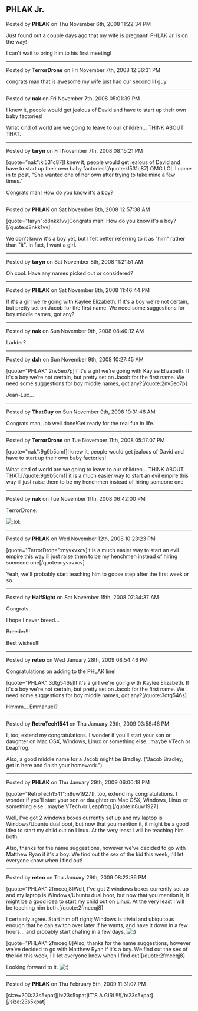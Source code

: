## PHLAK Jr.
Posted by **PHLAK** on Thu November 6th, 2008 11:22:34 PM

Just found out a couple days ago that my wife is pregnant!  PHLAK Jr. is on the way!

I can't wait to bring him to his first meeting!

--------------------------------------------------------------------------------

Posted by **TerrorDrone** on Fri November 7th, 2008 12:36:31 PM

congrats man that is awesome 
my wife just had our second lil guy

--------------------------------------------------------------------------------

Posted by **nak** on Fri November 7th, 2008 05:01:39 PM

I knew it, people would get jealous of David and have to start up their own baby factories!

What kind of world are we going to leave to our children... THINK ABOUT THAT.

--------------------------------------------------------------------------------

Posted by **taryn** on Fri November 7th, 2008 08:15:21 PM

[quote=&quot;nak&quot;:kl531c87]I knew it, people would get jealous of David and have to start up their own baby factories![/quote:kl531c87]
OMG LOL I came in to post, &quot;She wanted one of her own after trying to take mine a few times.&quot; 

Congrats man! How do you know it's a boy?

--------------------------------------------------------------------------------

Posted by **PHLAK** on Sat November 8th, 2008 12:57:38 AM

[quote=&quot;taryn&quot;:d8nkk1vv]Congrats man! How do you know it's a boy?[/quote:d8nkk1vv]

We don't know it's a boy yet, but I felt better referring to it as &quot;him&quot; rather than &quot;it&quot;.  In fact, I want a girl.

--------------------------------------------------------------------------------

Posted by **taryn** on Sat November 8th, 2008 11:21:51 AM

Oh cool. Have any names picked out or considered?

--------------------------------------------------------------------------------

Posted by **PHLAK** on Sat November 8th, 2008 11:46:44 PM

If it's a girl we're going with Kaylee Elizabeth.  If it's a boy we're not certain, but pretty set on Jacob for the first name.  We need some suggestions for boy middle names, got any?

--------------------------------------------------------------------------------

Posted by **nak** on Sun November 9th, 2008 08:40:12 AM

Ladder?

--------------------------------------------------------------------------------

Posted by **dxh** on Sun November 9th, 2008 10:27:45 AM

[quote=&quot;PHLAK&quot;:2nv5eo7p]If it's a girl we're going with Kaylee Elizabeth.  If it's a boy we're not certain, but pretty set on Jacob for the first name.  We need some suggestions for boy middle names, got any?[/quote:2nv5eo7p]

Jean-Luc...

--------------------------------------------------------------------------------

Posted by **ThatGuy** on Sun November 9th, 2008 10:31:46 AM

Congrats man, job well done!Get ready for the real fun in life.

--------------------------------------------------------------------------------

Posted by **TerrorDrone** on Tue November 11th, 2008 05:17:07 PM

[quote=&quot;nak&quot;:9g9b5cmf]I knew it, people would get jealous of David and have to start up their own baby factories!

What kind of world are we going to leave to our children... THINK ABOUT THAT.[/quote:9g9b5cmf]
it is a much easier way to start an evil empire this way 
ill just raise them to be my henchmen instead of hiring someone one

--------------------------------------------------------------------------------

Posted by **nak** on Tue November 11th, 2008 06:42:00 PM

TerrorDrone:
 <!-- s:lol: --><img src="{SMILIES_PATH}/icon_lol.gif" alt=":lol:" title="Laughing" /><!-- s:lol: -->

--------------------------------------------------------------------------------

Posted by **PHLAK** on Wed November 12th, 2008 10:23:23 PM

[quote=&quot;TerrorDrone&quot;:myvxvxcv]it is a much easier way to start an evil empire this way 
ill just raise them to be my henchmen instead of hiring someone one[/quote:myvxvxcv]

Yeah, we'll probably start teaching him to goose step after the first week or so.

--------------------------------------------------------------------------------

Posted by **HalfSight** on Sat November 15th, 2008 07:34:37 AM

Congrats...

I hope I never breed...



Breeder!!!

Best wishes!!!

--------------------------------------------------------------------------------

Posted by **reteo** on Wed January 28th, 2009 08:54:46 PM

Congratulations on adding to the PHLAK line!

[quote=&quot;PHLAK&quot;:3dtg546s]If it's a girl we're going with Kaylee Elizabeth.  If it's a boy we're not certain, but pretty set on Jacob for the first name.  We need some suggestions for boy middle names, got any?[/quote:3dtg546s]

Hmmm... Emmanuel?

--------------------------------------------------------------------------------

Posted by **RetroTech1541** on Thu January 29th, 2009 03:58:46 PM

I, too, extend my congratulations. I wonder if you'll start your son or daughter on Mac OSX, Windows, Linux or something else...maybe VTech or Leapfrog.

Also, a good middle name for a Jacob might be Bradley. (&quot;Jacob Bradley, get in here and finish your homework.&quot;)

--------------------------------------------------------------------------------

Posted by **PHLAK** on Thu January 29th, 2009 06:00:18 PM

[quote=&quot;RetroTech1541&quot;:n8uw1927]I, too, extend my congratulations. I wonder if you'll start your son or daughter on Mac OSX, Windows, Linux or something else...maybe VTech or Leapfrog.[/quote:n8uw1927]

Well, I've got 2 windows boxes currently set up and my laptop is Windows/Ubuntu dual boot, but now that you mention it, it might be a good idea to start my child out on Linux.  At the very least I will be teaching him both.

Also, thanks for the name suggestions, however we've decided to go with Matthew Ryan if it's a boy.  We find out the sex of the kid this week, I'll let everyone know when I find out!

--------------------------------------------------------------------------------

Posted by **reteo** on Thu January 29th, 2009 08:23:36 PM

[quote=&quot;PHLAK&quot;:2fmceqj8]Well, I've got 2 windows boxes currently set up and my laptop is Windows/Ubuntu dual boot, but now that you mention it, it might be a good idea to start my child out on Linux.  At the very least I will be teaching him both.[/quote:2fmceqj8]

I certainly agree.  Start him off right; Windows is trivial and ubiquitous enough that he can switch over later if he wants, and have it down in a few hours...  and probably start chafing in a few days. <!-- s;) --><img src="{SMILIES_PATH}/icon_e_wink.gif" alt=";)" title="Wink" /><!-- s;) -->  

[quote=&quot;PHLAK&quot;:2fmceqj8]Also, thanks for the name suggestions, however we've decided to go with Matthew Ryan if it's a boy.  We find out the sex of the kid this week, I'll let everyone know when I find out![/quote:2fmceqj8]

Looking forward to it.  <!-- s:) --><img src="{SMILIES_PATH}/icon_e_smile.gif" alt=":)" title="Smile" /><!-- s:) -->

--------------------------------------------------------------------------------

Posted by **PHLAK** on Thu February 5th, 2009 11:31:07 PM

[size=200:23s5xpat][b:23s5xpat]IT'S A GIRL!!![/b:23s5xpat][/size:23s5xpat]
